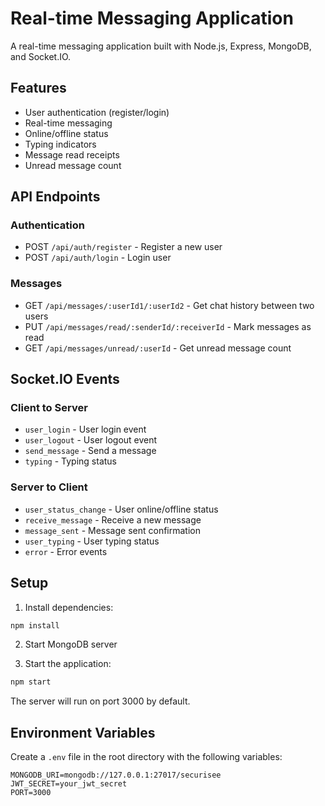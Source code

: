 # Real-time Messaging Application

A real-time messaging application built with Node.js, Express, MongoDB, and Socket.IO.

## Features

- User authentication (register/login)
- Real-time messaging
- Online/offline status
- Typing indicators
- Message read receipts
- Unread message count

## API Endpoints

### Authentication
- POST `/api/auth/register` - Register a new user
- POST `/api/auth/login` - Login user

### Messages
- GET `/api/messages/:userId1/:userId2` - Get chat history between two users
- PUT `/api/messages/read/:senderId/:receiverId` - Mark messages as read
- GET `/api/messages/unread/:userId` - Get unread message count

## Socket.IO Events

### Client to Server
- `user_login` - User login event
- `user_logout` - User logout event
- `send_message` - Send a message
- `typing` - Typing status

### Server to Client
- `user_status_change` - User online/offline status
- `receive_message` - Receive a new message
- `message_sent` - Message sent confirmation
- `user_typing` - User typing status
- `error` - Error events

## Setup

1. Install dependencies:
```bash
npm install
```

2. Start MongoDB server

3. Start the application:
```bash
npm start
```

The server will run on port 3000 by default.

## Environment Variables

Create a `.env` file in the root directory with the following variables:
```
MONGODB_URI=mongodb://127.0.0.1:27017/securisee
JWT_SECRET=your_jwt_secret
PORT=3000
``` 